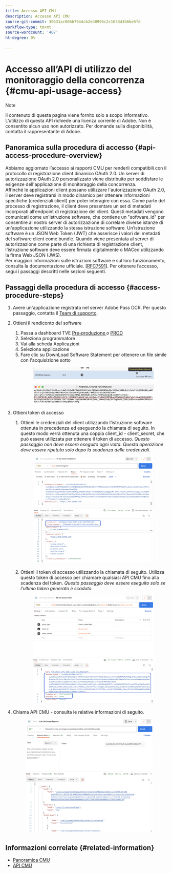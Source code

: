 ```yaml
---
title: Accesso API CMU
description: Accesso API CMU
source-git-commit: 30631ac006b7944cb2eb8996c2c165343b6be5fe
workflow-type: tm+mt
source-wordcount: '407'
ht-degree: 0%

---
```


# Accesso all’API di utilizzo del monitoraggio della concorrenza {#cmu-api-usage-access}

>[!NOTE]
>
>Il contenuto di questa pagina viene fornito solo a scopo informativo. L’utilizzo di questa API richiede una licenza corrente di Adobe. Non è consentito alcun uso non autorizzato. Per domande sulla disponibilità, contatta il rappresentante di Adobe.

## Panoramica sulla procedura di accesso {#api-access-procedure-overview}

Abbiamo aggiornato l’accesso ai rapporti CMU per renderli compatibili con il protocollo di registrazione client dinamico OAuth 2.0.
Un server di autorizzazione OAuth 2.0 personalizzato viene distribuito per soddisfare le esigenze dell&#39;applicazione di monitoraggio della concorrenza. \
Affinché le applicazioni client possano utilizzare l&#39;autorizzazione OAuth 2.0, il server deve registrarsi in modo dinamico per ottenere informazioni specifiche (credenziali client) per poter interagire con essa. Come parte del processo di registrazione, il client deve presentare un set di metadati incorporati all’endpoint di registrazione del client.
Questi metadati vengono comunicati come un&#39;istruzione software, che contiene un &quot;software_id&quot; per consentire al nostro server di autorizzazione di correlare diverse istanze di un&#39;applicazione utilizzando la stessa istruzione software.
Un’istruzione software è un JSON Web Token (JWT) che asserisce i valori dei metadati del software client come bundle. Quando viene presentata al server di autorizzazione come parte di una richiesta di registrazione client, l&#39;istruzione software deve essere firmata digitalmente o MACed utilizzando la firma Web JSON (JWS). \
Per maggiori informazioni sulle istruzioni software e sul loro funzionamento, consulta la documentazione ufficiale.  <a href="https://datatracker.ietf.org/doc/html/rfc7591" target="_blank">[RFC7591]</a>.
Per ottenere l’accesso, segui i passaggi descritti nelle sezioni seguenti.

## Passaggi della procedura di accesso {#access-procedure-steps}

1. Avere un&#39;applicazione registrata nel server Adobe Pass DCR. Per questo passaggio, contatta il [Team di supporto](mailto:tve-support@adobe.com).
2. Ottieni il rendiconto del software
   1. Passa a dashboard TVE <a href="https://console-preprod.auth.adobe.com/#!/" target="_blank"> Pre-produzione </a> o <a href="https://console.auth.adobe.com/" target="_blank">PROD</a>
   2. Seleziona programmatore
   3. Vai alla scheda Applicazioni
   4. Seleziona applicazione
   5. Fare clic su DownLoad Software Statement per ottenere un file simile con l&#39;acquisizione sotto
      <figure>
          <img src="assets/software_statement_1_download.png"
               alt="Scarica la dichiarazione del software">
       </figure>
      <figure>
          <img src="assets/software_statement_2.png"
               alt="Esempio di istruzioni software">
       </figure>

3. Ottieni token di accesso
   1. Ottieni le credenziali del client utilizzando l’istruzione software ottenuta in precedenza ed eseguendo la chiamata di seguito. In questo modo verrà ottenuta una coppia client_id - client_secret, che può essere utilizzata per ottenere il token di accesso.
      *Questo passaggio non deve essere eseguito ogni volta. Questa operazione deve essere ripetuta solo dopo la scadenza delle credenziali.*
      <figure>
          <img src="assets/dcr_request_1_get_client_credentials.png"
               alt="Ottieni credenziali client">
       </figure>

   2. Ottieni il token di accesso utilizzando la chiamata di seguito. Utilizza questo token di accesso per chiamare qualsiasi API CMU fino alla scadenza del token.
      *Questo passaggio deve essere eseguito solo se l’ultimo token generato è scaduto.*
      <figure>
          <img src="assets/dcr_get_access_token_call.png"
               alt="Ottieni token di accesso">
       </figure>

4. Chiama API CMU - consulta le relative informazioni di seguito.
   <figure>
          <img src="assets/call_cmu_reports_sample.png"
               alt="Chiama API CMU">
       </figure>

## Informazioni correlate {#related-information}

* [Panoramica CMU](/help/concurrency-monitoring/cm-usage-reports.md)
* [API CMU](/help/concurrency-monitoring/cmu-api.md)
